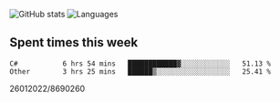 ![GitHub stats](https://github-readme-stats.vercel.app/api?username=emipa606&theme=github_dark&show_icons=true) 
![Languages](https://github-readme-stats.vercel.app/api/top-langs/?username=emipa606&theme=github_dark&layout=compact)

## Spent times this week
<!--START_SECTION:waka-->

```text
C#           6 hrs 54 mins   ████████████▓░░░░░░░░░░░░   51.13 %
Other        3 hrs 25 mins   ██████▒░░░░░░░░░░░░░░░░░░   25.41 %
```

<!--END_SECTION:waka-->


26012022/8690260
